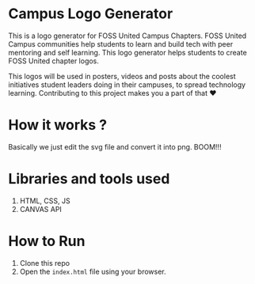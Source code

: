 # Campus Logo Generator
This is a logo generator for FOSS United Campus Chapters. FOSS United Campus communities help students to learn and build tech with peer mentoring and self learning. This logo generator helps students to create FOSS United chapter logos. 

This logos will be used in posters, videos and posts about the coolest initiatives student leaders doing in their campuses, to spread technology learning. Contributing to this project makes you a part of that :heart:

# How it works ?
Basically we just edit the svg file and convert it into png. BOOM!!!

# Libraries and tools used
1. HTML, CSS, JS
2. CANVAS API

# How to Run
1. Clone this repo 
2. Open the ```index.html``` file using your browser.

